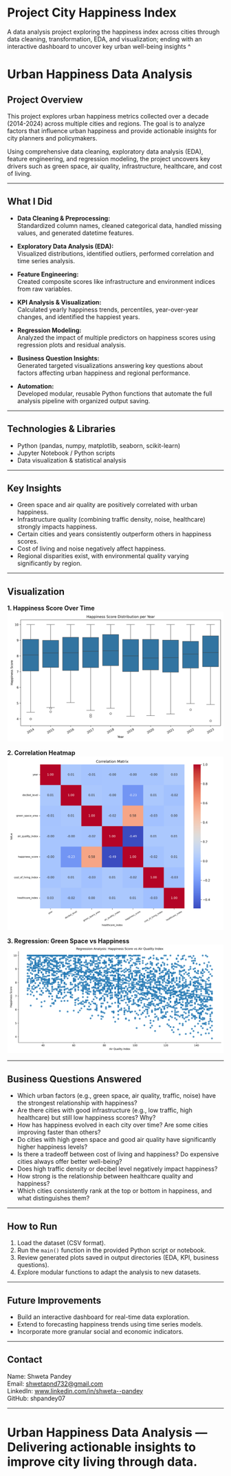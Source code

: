 # Project City Happiness Index
A data analysis project exploring the happiness index across cities through data cleaning, transformation, EDA, and visualization; ending with an interactive dashboard to uncover key urban well-being insights
^
# Urban Happiness Data Analysis

## Project Overview
This project explores urban happiness metrics collected over a decade (2014-2024) across multiple cities and regions. The goal is to analyze factors that influence urban happiness and provide actionable insights for city planners and policymakers.

Using comprehensive data cleaning, exploratory data analysis (EDA), feature engineering, and regression modeling, the project uncovers key drivers such as green space, air quality, infrastructure, healthcare, and cost of living.

---

## What I Did
- **Data Cleaning & Preprocessing:**  
  Standardized column names, cleaned categorical data, handled missing values, and generated datetime features.

- **Exploratory Data Analysis (EDA):**  
  Visualized distributions, identified outliers, performed correlation and time series analysis.

- **Feature Engineering:**  
  Created composite scores like infrastructure and environment indices from raw variables.

- **KPI Analysis & Visualization:**  
  Calculated yearly happiness trends, percentiles, year-over-year changes, and identified the happiest years.

- **Regression Modeling:**  
  Analyzed the impact of multiple predictors on happiness scores using regression plots and residual analysis.

- **Business Question Insights:**  
  Generated targeted visualizations answering key questions about factors affecting urban happiness and regional performance.

- **Automation:**  
  Developed modular, reusable Python functions that automate the full analysis pipeline with organized output saving.

---

## Technologies & Libraries
- Python (pandas, numpy, matplotlib, seaborn, scikit-learn)
- Jupyter Notebook / Python scripts
- Data visualization & statistical analysis

---

## Key Insights
- Green space and air quality are positively correlated with urban happiness.
- Infrastructure quality (combining traffic density, noise, healthcare) strongly impacts happiness.
- Certain cities and years consistently outperform others in happiness scores.
- Cost of living and noise negatively affect happiness.
- Regional disparities exist, with environmental quality varying significantly by region.

---

## Visualization

**1. Happiness Score Over Time**
![Happiness Over Time](kpi_output/happiness_distribution_per_year.png)

**2. Correlation Heatmap**
![Correlation Heatmap](eda_output/correlation_matrix.png)

**3. Regression: Green Space vs Happiness**
![Regression Green Space](regression_output/regression_happiness_score_vs_air_quality_index.png)

---

## Business Questions Answered
- Which urban factors (e.g., green space, air quality, traffic, noise) have the strongest relationship with happiness?
- Are there cities with good infrastructure (e.g., low traffic, high healthcare) but still low happiness scores? Why?
- How has happiness evolved in each city over time? Are some cities improving faster than others?
- Do cities with high green space and good air quality have significantly higher happiness levels?
- Is there a tradeoff between cost of living and happiness? Do expensive cities always offer better well-being?
- Does high traffic density or decibel level negatively impact happiness?
- How strong is the relationship between healthcare quality and happiness?
- Which cities consistently rank at the top or bottom in happiness, and what distinguishes them?

---

## How to Run
1. Load the dataset (CSV format).  
2. Run the `main()` function in the provided Python script or notebook.  
3. Review generated plots saved in output directories (EDA, KPI, business questions).  
4. Explore modular functions to adapt the analysis to new datasets.

---

## Future Improvements
- Build an interactive dashboard for real-time data exploration.  
- Extend to forecasting happiness trends using time series models.  
- Incorporate more granular social and economic indicators.

---

## Contact
Name: Shweta Pandey<br />
Email: shwetapnd732@gmail.com<br />
LinkedIn: www.linkedin.com/in/shweta--pandey<br />
GitHub: shpandey07 

---

# Urban Happiness Data Analysis — Delivering actionable insights to improve city living through data.
